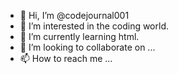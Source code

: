 - 👋 Hi, I’m @codejournal001
- 👀 I’m interested in the coding world.
- 🌱 I’m currently learning html.
- 💞️ I’m looking to collaborate on ...
- 📫 How to reach me ...

<!---
codejournal001/codejournal001 is a ✨ special ✨ repository because its `README.md` (this file) appears on your GitHub profile.
You can click the Preview link to take a look at your changes.
--->

